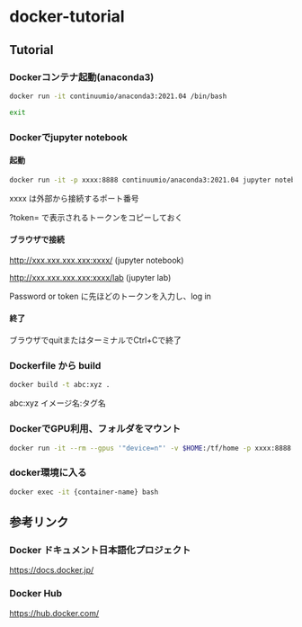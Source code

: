 # docker-tutorial

## Tutorial

### Dockerコンテナ起動(anaconda3)

``` bash
docker run -it continuumio/anaconda3:2021.04 /bin/bash

exit
```

### Dockerでjupyter notebook

#### 起動
``` bash
docker run -it -p xxxx:8888 continuumio/anaconda3:2021.04 jupyter notebook --ip 0.0.0.0 --allow-root --no-browser
```
xxxx は外部から接続するポート番号

?token= で表示されるトークンをコピーしておく

#### ブラウザで接続
http://xxx.xxx.xxx.xxx:xxxx/ (jupyter notebook)

http://xxx.xxx.xxx.xxx:xxxx/lab (jupyter lab)

Password or token に先ほどのトークンを入力し、log in

#### 終了
ブラウザでquitまたはターミナルでCtrl+Cで終了


### Dockerfile から build

``` bash
docker build -t abc:xyz .
```
abc:xyz イメージ名:タグ名

### DockerでGPU利用、フォルダをマウント
``` bash
docker run -it --rm --gpus '"device=n"' -v $HOME:/tf/home -p xxxx:8888  abc:xyz
```

### docker環境に入る
``` bash
docker exec -it {container-name} bash
```

## 参考リンク

### Docker ドキュメント日本語化プロジェクト
https://docs.docker.jp/

### Docker Hub
https://hub.docker.com/

